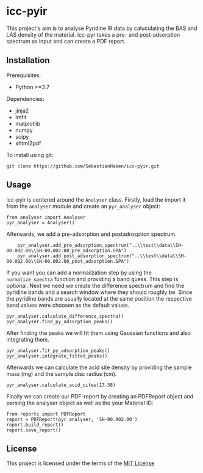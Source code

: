 # icc-pyir
This project's aim is to analyse Pyridine IR data by caluculating the BAS and LAS density of the material. icc-pyr takes a pre- and post-adsorption spectrum as input and can create a PDF report.   

## Installation
Prerequisites:

* Python >=3.7

Dependencies:

* jinja2
* lmfit
* matplotlib
* numpy
* scipy
* xhtml2pdf

To install using git:

`git clone https://github.com/SebastianHaben/icc-pyir.git`

## Usage
icc-pyir is centered around the `Analyser` class. Firstly, load the import it from the `analyser` module and create an `pyr_analyser` object:
```
from analyser import Analyser
pyr_analyser = Analyser()
```

Afterwards, we add a pre-adsorption and postadrosption spectrum.
```
    pyr_analyser.add_pre_adsorption_spectrum("..\\test\\data\\SH-00.002.00\\SH-00.002.00_pre_adsorption.SPA")
    pyr_analyser.add_post_adsorption_spectrum("..\\test\\data\\SH-00.002.00\\SH-00.002.00_post_adsorption.SPA")
```

If you want you can add a normailzation step by using the `normalize_spectra` function and providing a band guess. This step is optional.
Next we need we create the difference spectrum and find the pyridine bands and a search window where they should roughly be. Since the pyridine bands are usually located at the same position the respective band values were choosen as the default values. 

    pyr_analyser.calculate_difference_spectra()
    pyr_analyser.find_py_adsorption_peaks()

After finding the peaks we will fit them using Gaussian functions and also integrating them.

    pyr_analyser.fit_py_adsorption_peaks()
    pyr_analyser.integrate_fitted_peaks()

Afterwards we can calculate the acid site density by providing the sample mass (mg) and the sample disc radius (cm).

    pyr_analyser.calculate_acid_sites(17.38)

Finally we can create our PDF-report by creating an PDFReport object and parsing the analyser object as well as the your Material ID:

    from reports import PDFReport
    report = PDFReport(pyr_analyser, 'SH-00.002.00')
    report.build_report()
    report.save_report()

## License

This project is licensed under the terms of the [MIT License](/LICENSE.md)
